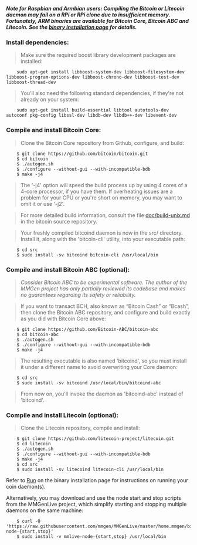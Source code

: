 ***Note for Raspbian and Armbian users: Compiling the Bitcoin or Litecoin daemon
may fail on a RPi or RPi clone due to insufficient memory.  Fortunately, ARM
binaries are available for Bitcoin Core, Bitcoin ABC and Litecoin.  See the
[binary installation page][01] for details.***

### Install dependencies:

> Make sure the required boost library development packages are installed:

		sudo apt-get install libboost-system-dev libboost-filesystem-dev libboost-program-options-dev libboost-chrono-dev libboost-test-dev libboost-thread-dev

> You'll also need the following standard dependencies, if they're not already on
> your system:

		sudo apt-get install build-essential libtool autotools-dev autoconf pkg-config libssl-dev libdb-dev libdb++-dev libevent-dev

### Compile and install Bitcoin Core:

> Clone the Bitcoin Core repository from Github, configure, and build:

		$ git clone https://github.com/bitcoin/bitcoin.git
		$ cd bitcoin
		$ ./autogen.sh
		$ ./configure --without-gui --with-incompatible-bdb
		$ make -j4

> The '-j4' option will speed the build process up by using 4 cores of a 4-core
> processor, if you have them.  If overheating issues are a problem for your CPU
> or you're short on memory, you may want to omit it or use '-j2'.

> For more detailed build information, consult the file [doc/build-unix.md][bu]
> in the bitcoin source repository.

> Your freshly compiled bitcoind daemon is now in the src/ directory.  Install
> it, along with the 'bitcoin-cli' utility, into your executable path:

		$ cd src
		$ sudo install -sv bitcoind bitcoin-cli /usr/local/bin

### Compile and install Bitcoin ABC (optional):

> *Consider Bitcoin ABC to be experimental software.  The author of the MMGen
> project has only partially reviewed its codebase and makes no guarantees
> regarding its safety or reliability.*

> If you want to transact BCH, also known as “Bitcoin Cash” or “Bcash”, then
> clone the Bitcoin ABC repository, and configure and build exactly as you did
> with Bitcoin Core above:

		$ git clone https://github.com/Bitcoin-ABC/bitcoin-abc
		$ cd bitcoin-abc
		$ ./autogen.sh
		$ ./configure --without-gui --with-incompatible-bdb
		$ make -j4

> The resulting executable is also named 'bitcoind', so you must install it
> under a different name to avoid overwriting your Core daemon:

		$ cd src
		$ sudo install -sv bitcoind /usr/local/bin/bitcoind-abc

> From now on, you'll invoke the daemon as 'bitcoind-abc' instead of 'bitcoind'.

### Compile and install Litecoin (optional):

> Clone the Litecoin repository, compile and install:

		$ git clone https://github.com/litecoin-project/litecoin.git
		$ cd litecoin
		$ ./autogen.sh
		$ ./configure --without-gui --with-incompatible-bdb
		$ make -j4
		$ cd src
		$ sudo install -sv litecoind litecoin-cli /usr/local/bin

Refer to [Run][02] on the binary installation page for instructions on running
your coin daemon(s).

Alternatively, you may download and use the node start and stop scripts from the
MMGenLive project, which simplify starting and stopping multiple daemons on the
same machine:

		$ curl -O 'https://raw.githubusercontent.com/mmgen/MMGenLive/master/home.mmgen/bin/mmlive-node-{start,stop}'
		$ sudo install -v mmlive-node-{start,stop} /usr/local/bin

[01]: Install-Bitcoind
[02]: Install-Bitcoind#a_r
[bu]: https://github.com/bitcoin/bitcoin/blob/master/doc/build-unix.md
